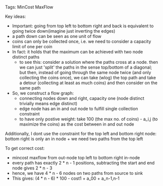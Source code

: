 Tags: MinCost MaxFlow

Key ideas:
* Important: going from top left to bottom right and back is equivalent to going twice down(imagine just inverting the edges)
* a path down can be seen as one unit of flow
* coins can only be collected once, i.e. we need to consider a capacity limit of one per coin
* In fact: it holds that the maximum can be achieved with two node distinct paths
  * to see this: consider a solution where the paths cross at a node. then we can just 'split' the paths in the sense top/bottom of a diagonal; but then, instead of going through the same node twice (and only collecting the coins once), we can take (wlog) the top path and take a detour (collecting at least as much coins) and then consider on the same path
* So, we construct a flow graph:
  * connecting nodes down and right, capacity one (node distinct trivially means edge distinct)
  * edge node has an in and out node to fulfill single collection constraint
  * to have only postive weight: take 100 (the max no. of coins) - a_i,j (to maximize the coins) as the cost between in and out node

Additionally, I dont use the constraint for the top left and bottom right node: bottom right is only an in node + we need two paths from the top left

To get correct cost:
* mincost maxflow from out-node top left to bottom right in-node
* every path has exactly 2 * n - 1 positions, subtracting the start and end node gives 2 * n - 3
* hence, we have 4 * n - 6 nodes on two paths from source to sink
* This gives: (4 * n - 6) * 100 - cost1 + a_00 + a_n-1,n-1